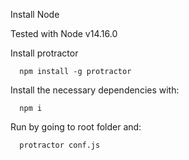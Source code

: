 Install Node

  Tested with Node v14.16.0

Install protractor
```
  npm install -g protractor
```


Install the necessary dependencies with:
```
  npm i
```

Run by going to root folder and:

```
  protractor conf.js
```
